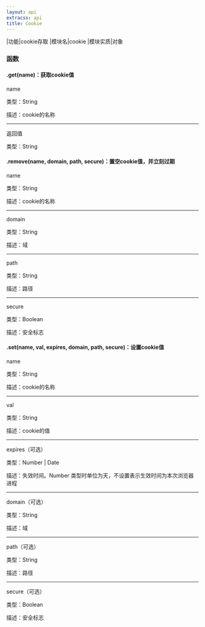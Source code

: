 ```yaml
---
layout: api
extracss: api
title: Cookie
---
```


|功能|cookie存取
|模块名|cookie
|模块实质|对象

### 函数

<div class="function" markdown="1">

#### .get(name)：获取cookie值

<div class="detail" markdown="1">

name

类型：String

描述：cookie的名称

------------------------------

返回值

类型：String

</div>

</div>

<div class="function" markdown="1">

#### .remove(name, domain, path, secure)：置空cookie值，并立刻过期

<div class="detail" markdown="1">

name

类型：String

描述：cookie的名称

------------------------------

domain

类型：String

描述：域

------------------------------

path

类型：String

描述：路径

------------------------------

secure

类型：Boolean

描述：安全标志

</div>

</div>

<div class="function" markdown="1">

#### .set(name, val, expires, domain, path, secure)：设置cookie值

<div class="detail" markdown="1">

name

类型：String

描述：cookie的名称

------------------------------

val

类型：String

描述：cookie的值

------------------------------

expires（可选）

类型：Number \| Date

描述：失效时间。Number 类型时单位为天，不设置表示生效时间为本次浏览器进程

------------------------------

domain（可选）

类型：String

描述：域

------------------------------

path（可选）

类型：String

描述：路径

------------------------------

secure（可选）

类型：Boolean

描述：安全标志

</div>

</div>